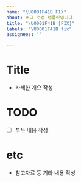 ```yaml
---
name: "\U0001F41B FIX"
about: 버그 수정 템플릿입니다.
title: "\U0001F41B [FIX]"
labels: "\U0001F41B fix"
assignees: ''

---
```


# Title

- 자세한 개요 작성

# TODO

- [ ] 투두 내용 작성

# etc

- 참고자료 등 기타 내용 작성
